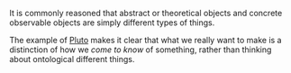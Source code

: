 It is commonly reasoned that abstract or theoretical objects and concrete 
observable objects are simply different types of things. 

The example of [Pluto](/docs/phil/situations/pluto.qmd) makes it clear that what 
we really want to make is a distinction of how we *come to know* of something, 
rather than thinking about ontological different things.